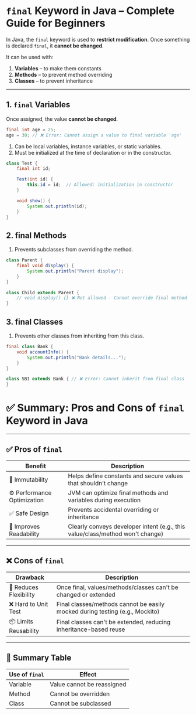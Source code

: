 # `final` Keyword in Java – Complete Guide for Beginners

In Java, the `final` keyword is used to **restrict modification**. Once something is declared `final`, it **cannot be changed**.

It can be used with:

1. **Variables** – to make them constants
2. **Methods** – to prevent method overriding
3. **Classes** – to prevent inheritance

---

## 1. `final` Variables

Once assigned, the value **cannot be changed**.

```java
final int age = 25;
age = 30; // ❌ Error: Cannot assign a value to final variable 'age'
```
1. Can be local variables, instance variables, or static variables.
2. Must be initialized at the time of declaration or in the constructor.

```java
class Test {
    final int id;

    Test(int id) {
        this.id = id;  // Allowed: initialization in constructor
    }

    void show() {
        System.out.println(id);
    }
}
```
## 2. final Methods

1. Prevents subclasses from overriding the method.
```java
class Parent {
    final void display() {
        System.out.println("Parent display");
    }
}

class Child extends Parent {
    // void display() {} ❌ Not allowed - Cannot override final method
}

```
## 3. final Classes

1. Prevents other classes from inheriting from this class.
```java
final class Bank {
    void accountInfo() {
        System.out.println("Bank details...");
    }
}

class SBI extends Bank { // ❌ Error: Cannot inherit from final class
}

```

# ✅ Summary: Pros and Cons of `final` Keyword in Java

---

## ✅ Pros of `final`

| Benefit               | Description                                                                 |
|------------------------|-----------------------------------------------------------------------------|
| 🔐 Immutability         | Helps define constants and secure values that shouldn't change             |
| ⚙️ Performance Optimization | JVM can optimize final methods and variables during execution            |
| ✅ Safe Design          | Prevents accidental overriding or inheritance                               |
| 📖 Improves Readability | Clearly conveys developer intent (e.g., this value/class/method won't change) |

---

## ❌ Cons of `final`

| Drawback              | Description                                                                 |
|------------------------|-----------------------------------------------------------------------------|
| 🚫 Reduces Flexibility | Once final, values/methods/classes can't be changed or extended             |
| ❌ Hard to Unit Test    | Final classes/methods cannot be easily mocked during testing (e.g., Mockito)|
| 📦 Limits Reusability   | Final classes can't be extended, reducing inheritance-based reuse          |

---

## 📌 Summary Table

| Use of `final`     | Effect                        |
|--------------------|-------------------------------|
| Variable           | Value cannot be reassigned    |
| Method             | Cannot be overridden          |
| Class              | Cannot be subclassed          |

